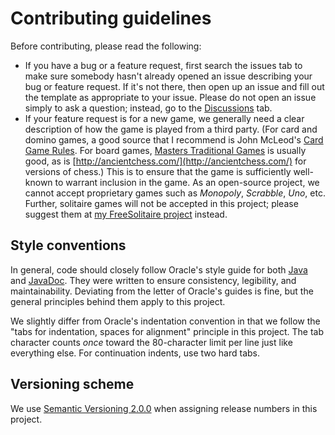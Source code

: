 # Contributing guidelines
Before contributing, please read the following:
* If you have a bug or a feature request, first search the issues tab to make sure somebody hasn't already opened an issue describing your bug or feature request. If it's not there, then open up an issue and fill out the template as appropriate to your issue. Please do not open an issue simply to ask a question; instead, go to the [Discussions](https://github.com/StrangerCoug/FreeBoardAndCard/discussions) tab.
* If your feature request is for a new game, we generally need a clear description of how the game is played from a third party. (For card and domino games, a good source that I recommend is John McLeod's [Card Game Rules](https://www.pagat.com/). For board games, [Masters Traditional Games](https://www.mastersofgames.com/rules/rules.htm) is usually good, as is [http://ancientchess.com/](http://ancientchess.com/) for versions of chess.) This is to ensure that the game is sufficiently well-known to warrant inclusion in the game. As an open-source project, we cannot accept proprietary games such as _Monopoly_, _Scrabble_, _Uno_, etc. Further, solitaire games will not be accepted in this project; please suggest them at [my FreeSolitaire project](https://github.com/StrangerCoug/FreeSolitaire) instead.

## Style conventions
In general, code should closely follow Oracle's style guide for both [Java](https://www.oracle.com/technetwork/java/javase/documentation/codeconvtoc-136057.html) and [JavaDoc](https://www.oracle.com/technetwork/java/javase/documentation/index-137868.html). They were written to ensure consistency, legibility, and maintainability. Deviating from the letter of Oracle's guides is fine, but the general principles behind them apply to this project.

We slightly differ from Oracle's indentation convention in that we follow the "tabs for indentation, spaces for alignment" principle in this project. The tab character counts _once_ toward the 80-character limit per line just like everything else. For continuation indents, use two hard tabs.

## Versioning scheme
We use [Semantic Versioning 2.0.0](https://semver.org/) when assigning release numbers in this project.
